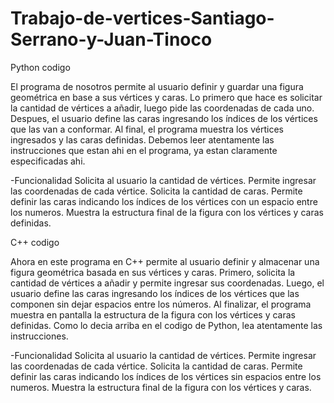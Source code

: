 # Trabajo-de-vertices-Santiago-Serrano-y-Juan-Tinoco

Python codigo


El programa de nosotros permite al usuario definir y guardar una figura geométrica en base a sus vértices y caras. Lo primero que hace es solicitar la cantidad de vértices a añadir, luego pide las coordenadas de cada uno. Despues, el usuario define las caras ingresando los índices de los vértices que las van a conformar.
Al final, el programa muestra los vértices ingresados y las caras definidas.
Debemos leer atentamente las instrucciones que estan ahi en el programa, ya estan claramente especificadas ahi.

-Funcionalidad
Solicita al usuario la cantidad de vértices.
Permite ingresar las coordenadas de cada vértice.
Solicita la cantidad de caras.
Permite definir las caras indicando los índices de los vértices con un espacio entre los numeros.
Muestra la estructura final de la figura con los vértices y caras definidas.



C++ codigo


Ahora en este programa en C++ permite al usuario definir y almacenar una figura geométrica basada en sus vértices y caras. Primero, solicita la cantidad de vértices a añadir y permite ingresar sus coordenadas. Luego, el usuario define las caras ingresando los índices de los vértices que las componen sin dejar espacios entre los números.
Al finalizar, el programa muestra en pantalla la estructura de la figura con los vértices y caras definidas.
Como lo decia arriba en el codigo de Python, lea atentamente las instrucciones.

-Funcionalidad
Solicita al usuario la cantidad de vértices.
Permite ingresar las coordenadas de cada vértice.
Solicita la cantidad de caras.
Permite definir las caras indicando los índices de los vértices sin espacios entre los numeros.
Muestra la estructura final de la figura con los vértices y caras.
